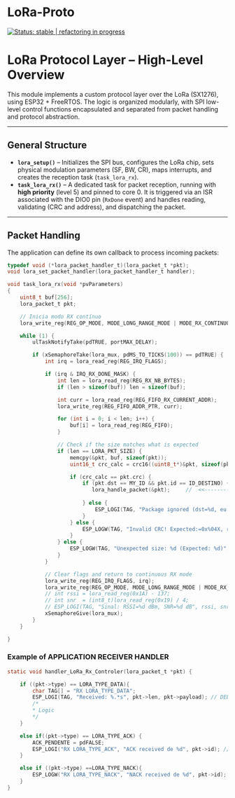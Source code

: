 # LoRa-Proto 

[![Status: stable | refactoring in progress](https://img.shields.io/badge/Status-stable%20%7C%20refactoring%20in%20progress-green.svg)](https://github.com/bbzaffari/Cooling-Link-Controller)

# LoRa Protocol Layer – High-Level Overview

This module implements a custom protocol layer over the LoRa (SX1276), using ESP32 + FreeRTOS. The logic is organized modularly, with SPI low-level control functions encapsulated and separated from packet handling and protocol abstraction.

---

## General Structure

- **`lora_setup()`** – Initializes the SPI bus, configures the LoRa chip, sets physical modulation parameters (SF, BW, CR), maps interrupts, and creates the reception task (`task_lora_rx`).
- **`task_lora_rx()`** – A dedicated task for packet reception, running with **high priority** (level 5) and pinned to core 0. It is triggered via an ISR associated with the DIO0 pin (`RxDone` event) and handles reading, validating (CRC and address), and dispatching the packet.

---

## Packet Handling

The application can define its own callback to process incoming packets:

```c
typedef void (*lora_packet_handler_t)(lora_packet_t *pkt);
void lora_set_packet_handler(lora_packet_handler_t handler);
```

```c
void task_lora_rx(void *pvParameters)
{
    uint8_t buf[256];
    lora_packet_t pkt;

    // Inicia modo RX contínuo
    lora_write_reg(REG_OP_MODE, MODE_LONG_RANGE_MODE | MODE_RX_CONTINUOUS);

    while (1) {
        ulTaskNotifyTake(pdTRUE, portMAX_DELAY);

        if (xSemaphoreTake(lora_mux, pdMS_TO_TICKS(100)) == pdTRUE) {
            int irq = lora_read_reg(REG_IRQ_FLAGS);

            if (irq & IRQ_RX_DONE_MASK) {
                int len = lora_read_reg(REG_RX_NB_BYTES);
                if (len > sizeof(buf)) len = sizeof(buf);

                int curr = lora_read_reg(REG_FIFO_RX_CURRENT_ADDR);
                lora_write_reg(REG_FIFO_ADDR_PTR, curr);

                for (int i = 0; i < len; i++) {
                    buf[i] = lora_read_reg(REG_FIFO);
                }

                // Check if the size matches what is expected
                if (len == LORA_PKT_SIZE) {
                    memcpy(&pkt, buf, sizeof(pkt));
                    uint16_t crc_calc = crc16((uint8_t*)&pkt, sizeof(pkt) - sizeof(pkt.crc));

                    if (crc_calc == pkt.crc) {
                        if (pkt.dst == MY_ID && pkt.id == ID_DESTINO) {
                           lora_handle_packet(&pkt);     //  <<-------------------------------
                            
                        } else {
                            ESP_LOGI(TAG, "Package ignored (dst=%d, eu sou %d)", pkt.dst, MY_ID);
                        }
                    } else {
                        ESP_LOGW(TAG, "Invalid CRC! Expected:=0x%04X, received=0x%04X", crc_calc, pkt.crc);
                    }
                } else {
                    ESP_LOGW(TAG, "Unexpected size: %d (Expected: %d)", len, LORA_PKT_SIZE);
                }
            }

            // Clear flags and return to continuous RX mode
            lora_write_reg(REG_IRQ_FLAGS, irq);
            lora_write_reg(REG_OP_MODE, MODE_LONG_RANGE_MODE | MODE_RX_CONTINUOUS);
            // int rssi = lora_read_reg(0x1A) - 137;
            // int snr  = (int8_t)lora_read_reg(0x19) / 4;
            // ESP_LOGI(TAG, "Sinal: RSSI=%d dBm, SNR=%d dB", rssi, snr);
            xSemaphoreGive(lora_mux);
        }
    }

}
````
### Example of APPLICATION RECEIVER HANDLER
```c
static void handler_LoRa_Rx_Controler(lora_packet_t *pkt) {

    if ((pkt->type) == LORA_TYPE_DATA){   
        char TAG[] = "RX LORA_TYPE_DATA";
        ESP_LOGI(TAG, "Received: %.*s", pkt->len, pkt->payload); // DEBUG
        /*
        * Logic
        */
    }

    else if((pkt->type) == LORA_TYPE_ACK) {
        ACK_PENDENTE = pdFALSE; 
        ESP_LOGI("RX LORA_TYPE_ACK", "ACK received de %d", pkt->id); // DEBUG
    }

    else if ((pkt->type) ==LORA_TYPE_NACK){
        ESP_LOGW("RX LORA_TYPE_NACK", "NACK received de %d", pkt->id); // DEBUG
    }      
}
````
